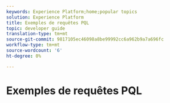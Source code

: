 ```yaml
---
keywords: Experience Platform;home;popular topics
solution: Experience Platform
title: Exemples de requêtes PQL
topic: developer guide
translation-type: tm+mt
source-git-commit: 9817105ec46098a8be99992cc6a962b9a7a696fc
workflow-type: tm+mt
source-wordcount: '6'
ht-degree: 0%

---
```



# Exemples de requêtes PQL
